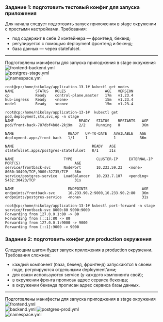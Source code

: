 ### Задание 1: подготовить тестовый конфиг для запуска приложения
Для начала следует подготовить запуск приложения в stage окружении с простыми настройками. Требования:  
   * под содержит в себе 2 контейнера — фронтенд, бекенд;  
   * регулируется с помощью deployment фронтенд и бекенд;  
   * база данных — через statefulset.  
___
Подготовлены манифесты для запуска прилоджения в stage окружения  
![frontend-backend.yml](https://github.com/PopovNA91/Kubernetes/blob/main/application-13-1/frontend-backend.yml)  
![postgres-stage.yml](https://github.com/PopovNA91/Kubernetes/blob/main/application-13-1/postgres-stage.yml)  
![namespace.yml](https://github.com/PopovNA91/Kubernetes/blob/main/application-13-1/namespace.yml)

```
root@cp:/home/nikolay/application-13-1# kubectl get nodes
NAME          STATUS   ROLES                  AGE   VERSION
cp            Ready    control-plane,master   17m   v1.23.4
kub-ingress   Ready    <none>                 15m   v1.23.4
node1         Ready    <none>                 15m   v1.23.4
```
```
root@cp:/home/nikolay/application-13-1#  kubectl get pod,deployment,sts,svc,ep -n stage
NAME                              READY   STATUS    RESTARTS   AGE
pod/front-back-787dbf4b8d-2kj9m   2/2     Running   0          36m

NAME                         READY   UP-TO-DATE   AVAILABLE   AGE
deployment.apps/front-back   1/1     1            1           36m

NAME                                    READY   AGE
statefulset.apps/postgres-statefulset   0/1     31s

NAME                       TYPE           CLUSTER-IP     EXTERNAL-IP   PORT(S)                         AGE
service/frontback-svc      NodePort       10.233.59.23   <none>        8080:30499/TCP,9000:32735/TCP   36m
service/postgres-service   LoadBalancer   10.233.7.107   <pending>     5432:30423/TCP                  31s

NAME                         ENDPOINTS                         AGE
endpoints/frontback-svc      10.233.90.2:9000,10.233.90.2:80   36m
endpoints/postgres-service   <none>                            31s
```

```
root@cp:/home/nikolay/application-13-1# kubectl port-forward -n stage service/frontback-svc 8000:80 9000:9000
Forwarding from 127.0.0.1:80 -> 80
Forwarding from [::1]:80 -> 80
Forwarding from 127.0.0.1:9000 -> 9000
Forwarding from [::1]:9000 -> 9000
```

### Задание 2: подготовить конфиг для production окружения
Следующим шагом будет запуск приложения в production окружении. Требования сложнее:
* каждый компонент (база, бекенд, фронтенд) запускаются в своем поде, регулируются отдельными deployment’ами;
* для связи используются service (у каждого компонента свой);
* в окружении фронта прописан адрес сервиса бекенда;
* в окружении бекенда прописан адрес сервиса базы данных.
___
Подготовлены манифесты для запуска прилоджения в stage окружения  
![frontend.yml](https://github.com/PopovNA91/Kubernetes/blob/main/application-13-1/frontend.yml)  
![backend.yml](https://github.com/PopovNA91/Kubernetes/blob/main/application-13-1/backend.yml) 
![postgres-prod.yml](https://github.com/PopovNA91/Kubernetes/blob/main/application-13-1/postgres-prod.yml)  
![namespace.yml](https://github.com/PopovNA91/Kubernetes/blob/main/application-13-1/namespace.yml)

  
